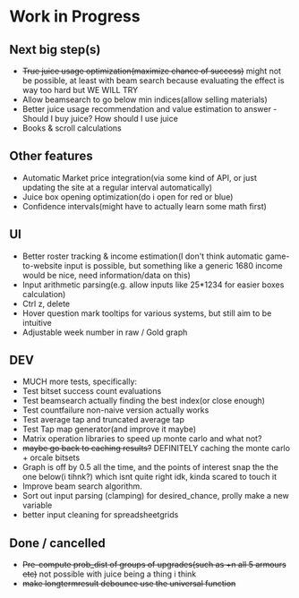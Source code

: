 
# Work in Progress

## Next big step(s)

- ~~True juice usage optimization(maximize chance of success)~~ might not be possible, at least with beam search because evaluating the effect is way too hard but WE WILL TRY
- Allow beamsearch to go below min indices(allow selling materials)
- Better juice usage recommendation and value estimation to answer - Should I buy juice? How should I use juice
- Books & scroll calculations

## Other features

- Automatic Market price integration(via some kind of API, or just updating the site at a regular interval automatically)
- Juice box opening optimization(do i open for red or blue)
- Confidence intervals(might have to actually learn some math first)

## UI

- Better roster tracking & income estimation(I don't think automatic game-to-website input is possible, but something like a generic 1680 income would be nice, need information/data on this)
- Input arithmetic parsing(e.g. allow inputs like 25*1234 for easier boxes calculation)
- Ctrl z, delete
- Hover question mark tooltips for various systems, but still aim to be intuitive
- Adjustable week number in raw / Gold graph

## DEV

- MUCH more tests, specifically:
- Test bitset success count evaluations
- Test beamsearch actually finding the best index(or close enough)
- Test countfailure non-naive version actually works
- Test average tap and truncated average tap
- Test Tap map generator(and improve it maybe)
- Matrix operation libraries to speed up monte carlo and what not?
- ~~maybe go back to caching results?~~ DEFINITELY caching the monte carlo + orcale bitsets
- Graph is off by 0.5 all the time, and the points of interest snap the the one below(i tihnk?) which isnt quite right idk, kinda scared to touch it
- Improve beam search algorithm.
- Sort out input parsing (clamping) for desired_chance, prolly make a new variable
- better input cleaning for spreadsheetgrids

## Done / cancelled

- ~~Pre-compute prob_dist of groups of upgrades(such as +n all 5 armours etc)~~ not possible with juice being a thing i think
- ~~make longtermresult debounce use the universal function~~
